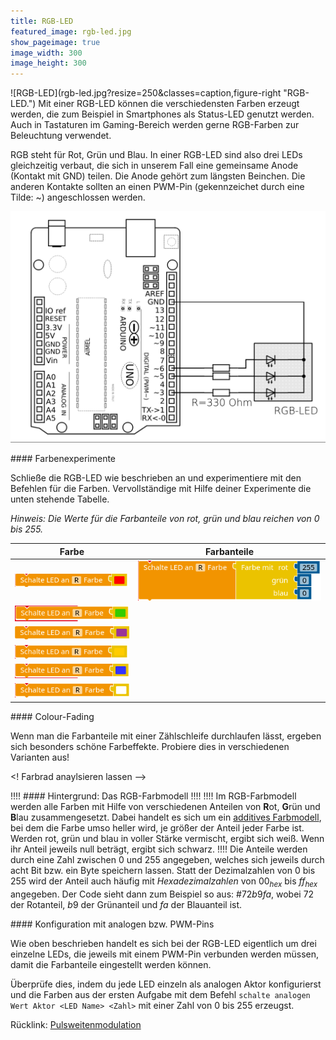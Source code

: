 ```yaml
---
title: RGB-LED
featured_image: rgb-led.jpg
show_pageimage: true
image_width: 300
image_height: 300
---
```


<div markdown="1" class="clearfix">
![RGB-LED](rgb-led.jpg?resize=250&classes=caption,figure-right "RGB-LED.")
Mit einer RGB-LED können die verschiedensten Farben erzeugt werden, die zum Beispiel in Smartphones als Status-LED genutzt werden. Auch in Tastaturen im Gaming-Bereich werden gerne RGB-Farben zur Beleuchtung verwendet.

RGB steht für Rot, Grün und Blau. In einer RGB-LED sind also drei LEDs gleichzeitig verbaut, die sich in unserem Fall eine gemeinsame Anode (Kontakt mit GND) teilen. Die Anode gehört zum längsten Beinchen. Die anderen Kontakte sollten an einen PWM-Pin (gekennzeichet durch eine Tilde: ~) angeschlossen werden.
</div>

![Verschaltung einer RGB-LED am Arduino.](schaltplan-rgb-led-am-arduino.png?lightbox=1024&resize=500&classes=caption "Verschaltung einer RGB-LED am Arduino.")


<div markdown="1" class="aufgabe">
#### Farbenexperimente

Schließe die RGB-LED wie beschrieben an und experimentiere mit den Befehlen für die Farben. Vervollständige mit Hilfe deiner Experimente die unten stehende Tabelle.

*Hinweis: Die Werte für die Farbanteile von rot, grün und blau reichen von 0 bis 255.*

| Farbe | Farbanteile |
|---|---|
| ![RGB rot](rgb-rot.png)  | ![RGB rot Code](rgb-rot-code.png)  |
| ![RGB grün](rgb-gruen.png)  |   |
| ![RGB lila](rgb-lila.png)  |   |
| ![RGB orange](rgb-orange.png)  |   |
| ![RGB blau](rgb-blau.png)  |   |
| ![RGB türkis](rgb-weiss.png)  |   |
</div>


<div markdown="1" class="aufgabe">
#### Colour-Fading

Wenn man die Farbanteile mit einer Zählschleife durchlaufen lässt, ergeben sich besonders schöne Farbeffekte. Probiere dies in verschiedenen Varianten aus!

<! Farbrad anaylsieren lassen -->
</div>

!!!! #### Hintergrund: Das RGB-Farbmodell
!!!! 
!!!! Im RGB-Farbmodell werden alle Farben mit Hilfe von verschiedenen Anteilen von **R**ot, **G**rün und **B**lau zusammengesetzt. Dabei handelt es sich um ein [additives Farbmodell](https://de.wikipedia.org/wiki/Additive_Farbmischung), bei dem die Farbe umso heller wird, je größer der Anteil jeder Farbe ist. Werden rot, grün und blau in voller Stärke vermischt, ergibt sich weiß. Wenn ihr Anteil jeweils null beträgt, ergibt sich schwarz.
!!!! Die Anteile werden durch eine Zahl zwischen 0 und 255 angegeben, welches sich jeweils durch acht Bit bzw. ein Byte speichern lassen. Statt der Dezimalzahlen von 0 bis 255 wird der Anteil auch häufig mit *Hexadezimalzahlen* von $00_{hex}$ bis $ff_{hex}$ angegeben. Der Code sieht dann zum Beispiel so aus: $\#72b9fa$, wobei $72$ der Rotanteil, $b9$ der Grünanteil und $fa$ der Blauanteil ist.


<div markdown="1" class="aufgabe">
#### Konfiguration mit analogen bzw. PWM-Pins

Wie oben beschrieben handelt es sich bei der RGB-LED eigentlich um drei einzelne LEDs, die jeweils mit einem PWM-Pin verbunden werden müssen, damit die Farbanteile eingestellt werden können.

Überprüfe dies, indem du jede LED einzeln als analogen Aktor konfigurierst und die Farben aus der ersten Aufgabe mit dem Befehl `schalte analogen Wert Aktor <LED Name> <Zahl>` mit einer Zahl von 0 bis 255 erzeugst.

Rücklink: [Pulsweitenmodulation](https://doku.el-voss.de/de/arduinoskript/elektrik/digitale-analoge-pins#pulsweitenmodulation)
</div>